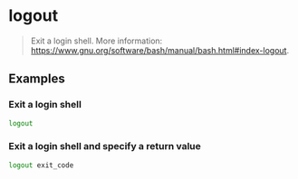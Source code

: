 # logout

> Exit a login shell. More information: <https://www.gnu.org/software/bash/manual/bash.html#index-logout>.

## Examples

### Exit a login shell

```bash
logout
```

### Exit a login shell and specify a return value

```bash
logout exit_code
```
